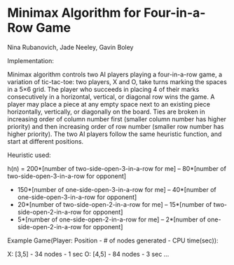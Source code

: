 # Minimax Algorithm for Four-in-a-Row Game
Nina Rubanovich, Jade Neeley, Gavin Boley 

Implementation:

Minimax algorithm controls two AI players playing a four-in-a-row game, a variation of tic-tac-toe: two players, X and O, take turns marking the spaces in a 5×6 grid. The player who succeeds in placing 4 of their marks consecutively in a horizontal, vertical, or diagonal row wins the game. A player may place a piece at any empty space next to an existing piece horizontally, vertically, or diagonally on the board. Ties are broken in increasing order of column number first (smaller column number has higher priority) and then increasing order of row number (smaller row number has higher priority). The two AI players follow the same heuristic function, and start at different positions.

Heuristic used:

h(n) = 200*[number of two-side-open-3-in-a-row for me]
– 80*[number of two-side-open-3-in-a-row for opponent]
+ 150*[number of one-side-open-3-in-a-row for me]
– 40*[number of one-side-open-3-in-a-row for opponent]
+ 20*[number of two-side-open-2-in-a-row for me]
– 15*[number of two-side-open-2-in-a-row for opponent]
+ 5*[number of one-side-open-2-in-a-row for me]
– 2*[number of one-side-open-2-in-a-row for opponent]

Example Game(Player: Position - # of nodes generated - CPU time(sec)):

X: [3,5] - 34 nodes - 1 sec
O: [4,5] - 84 nodes - 3 sec
…

